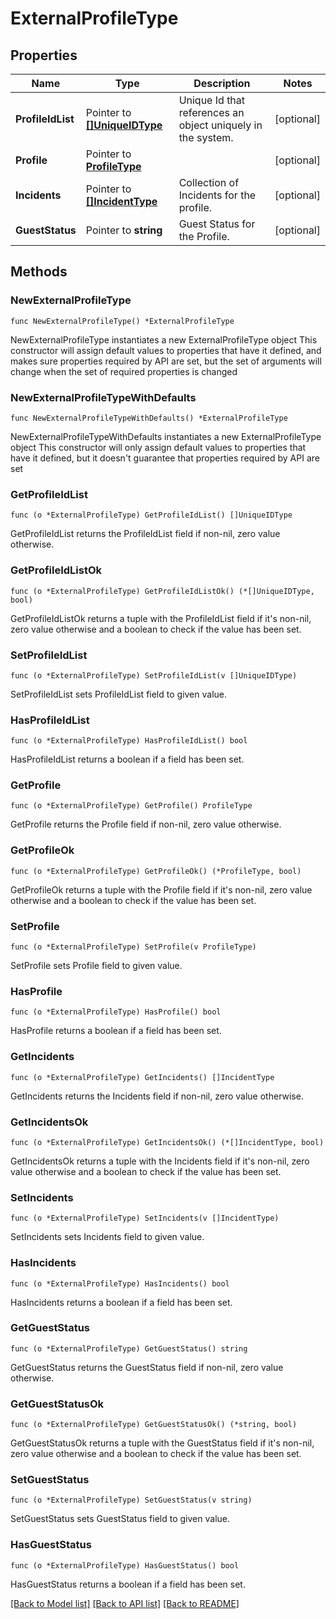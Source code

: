 # ExternalProfileType

## Properties

Name | Type | Description | Notes
------------ | ------------- | ------------- | -------------
**ProfileIdList** | Pointer to [**[]UniqueIDType**](UniqueIDType.md) | Unique Id that references an object uniquely in the system. | [optional] 
**Profile** | Pointer to [**ProfileType**](ProfileType.md) |  | [optional] 
**Incidents** | Pointer to [**[]IncidentType**](IncidentType.md) | Collection of Incidents for the profile. | [optional] 
**GuestStatus** | Pointer to **string** | Guest Status for the Profile. | [optional] 

## Methods

### NewExternalProfileType

`func NewExternalProfileType() *ExternalProfileType`

NewExternalProfileType instantiates a new ExternalProfileType object
This constructor will assign default values to properties that have it defined,
and makes sure properties required by API are set, but the set of arguments
will change when the set of required properties is changed

### NewExternalProfileTypeWithDefaults

`func NewExternalProfileTypeWithDefaults() *ExternalProfileType`

NewExternalProfileTypeWithDefaults instantiates a new ExternalProfileType object
This constructor will only assign default values to properties that have it defined,
but it doesn't guarantee that properties required by API are set

### GetProfileIdList

`func (o *ExternalProfileType) GetProfileIdList() []UniqueIDType`

GetProfileIdList returns the ProfileIdList field if non-nil, zero value otherwise.

### GetProfileIdListOk

`func (o *ExternalProfileType) GetProfileIdListOk() (*[]UniqueIDType, bool)`

GetProfileIdListOk returns a tuple with the ProfileIdList field if it's non-nil, zero value otherwise
and a boolean to check if the value has been set.

### SetProfileIdList

`func (o *ExternalProfileType) SetProfileIdList(v []UniqueIDType)`

SetProfileIdList sets ProfileIdList field to given value.

### HasProfileIdList

`func (o *ExternalProfileType) HasProfileIdList() bool`

HasProfileIdList returns a boolean if a field has been set.

### GetProfile

`func (o *ExternalProfileType) GetProfile() ProfileType`

GetProfile returns the Profile field if non-nil, zero value otherwise.

### GetProfileOk

`func (o *ExternalProfileType) GetProfileOk() (*ProfileType, bool)`

GetProfileOk returns a tuple with the Profile field if it's non-nil, zero value otherwise
and a boolean to check if the value has been set.

### SetProfile

`func (o *ExternalProfileType) SetProfile(v ProfileType)`

SetProfile sets Profile field to given value.

### HasProfile

`func (o *ExternalProfileType) HasProfile() bool`

HasProfile returns a boolean if a field has been set.

### GetIncidents

`func (o *ExternalProfileType) GetIncidents() []IncidentType`

GetIncidents returns the Incidents field if non-nil, zero value otherwise.

### GetIncidentsOk

`func (o *ExternalProfileType) GetIncidentsOk() (*[]IncidentType, bool)`

GetIncidentsOk returns a tuple with the Incidents field if it's non-nil, zero value otherwise
and a boolean to check if the value has been set.

### SetIncidents

`func (o *ExternalProfileType) SetIncidents(v []IncidentType)`

SetIncidents sets Incidents field to given value.

### HasIncidents

`func (o *ExternalProfileType) HasIncidents() bool`

HasIncidents returns a boolean if a field has been set.

### GetGuestStatus

`func (o *ExternalProfileType) GetGuestStatus() string`

GetGuestStatus returns the GuestStatus field if non-nil, zero value otherwise.

### GetGuestStatusOk

`func (o *ExternalProfileType) GetGuestStatusOk() (*string, bool)`

GetGuestStatusOk returns a tuple with the GuestStatus field if it's non-nil, zero value otherwise
and a boolean to check if the value has been set.

### SetGuestStatus

`func (o *ExternalProfileType) SetGuestStatus(v string)`

SetGuestStatus sets GuestStatus field to given value.

### HasGuestStatus

`func (o *ExternalProfileType) HasGuestStatus() bool`

HasGuestStatus returns a boolean if a field has been set.


[[Back to Model list]](../README.md#documentation-for-models) [[Back to API list]](../README.md#documentation-for-api-endpoints) [[Back to README]](../README.md)



